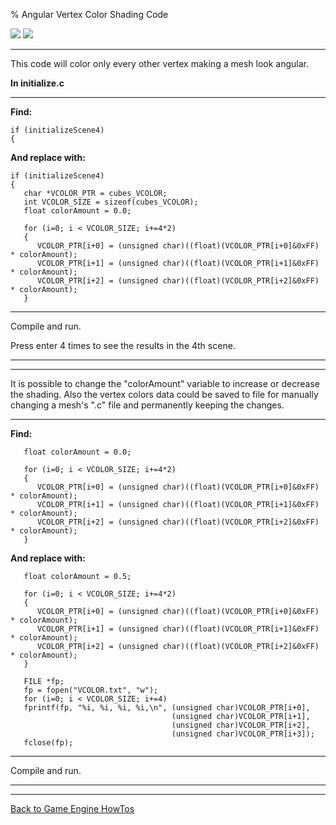 % Angular Vertex Color Shading Code

![](Angular_Vertex_Color_Shading_Code/0.png) ![](Angular_Vertex_Color_Shading_Code/1.png)

---

This code will color only every other vertex making a mesh look angular.

**In initialize.c**

---

**Find:**

~~~ {.c}
if (initializeScene4)
{
~~~

**And replace with:**

~~~ {.c}
if (initializeScene4)
{
   char *VCOLOR_PTR = cubes_VCOLOR;
   int VCOLOR_SIZE = sizeof(cubes_VCOLOR);
   float colorAmount = 0.0;
   
   for (i=0; i < VCOLOR_SIZE; i+=4*2)
   {
      VCOLOR_PTR[i+0] = (unsigned char)((float)(VCOLOR_PTR[i+0]&0xFF) * colorAmount);
      VCOLOR_PTR[i+1] = (unsigned char)((float)(VCOLOR_PTR[i+1]&0xFF) * colorAmount);
      VCOLOR_PTR[i+2] = (unsigned char)((float)(VCOLOR_PTR[i+2]&0xFF) * colorAmount);
   }
~~~

---

Compile and run.

Press enter 4 times to see the results in the 4th scene.

---

---

It is possible to change the "colorAmount" variable to increase or decrease the shading. Also the vertex colors data could be saved to file for manually changing a mesh's ".c" file and permanently keeping the changes.

---

**Find:**

~~~ {.c}
   float colorAmount = 0.0;
   
   for (i=0; i < VCOLOR_SIZE; i+=4*2)
   {
      VCOLOR_PTR[i+0] = (unsigned char)((float)(VCOLOR_PTR[i+0]&0xFF) * colorAmount);
      VCOLOR_PTR[i+1] = (unsigned char)((float)(VCOLOR_PTR[i+1]&0xFF) * colorAmount);
      VCOLOR_PTR[i+2] = (unsigned char)((float)(VCOLOR_PTR[i+2]&0xFF) * colorAmount);
   }
~~~

**And replace with:**

~~~ {.c}
   float colorAmount = 0.5;
   
   for (i=0; i < VCOLOR_SIZE; i+=4*2)
   {
      VCOLOR_PTR[i+0] = (unsigned char)((float)(VCOLOR_PTR[i+0]&0xFF) * colorAmount);
      VCOLOR_PTR[i+1] = (unsigned char)((float)(VCOLOR_PTR[i+1]&0xFF) * colorAmount);
      VCOLOR_PTR[i+2] = (unsigned char)((float)(VCOLOR_PTR[i+2]&0xFF) * colorAmount);
   }
   
   FILE *fp;
   fp = fopen("VCOLOR.txt", "w");
   for (i=0; i < VCOLOR_SIZE; i+=4)
   fprintf(fp, "%i, %i, %i, %i,\n", (unsigned char)VCOLOR_PTR[i+0],
                                    (unsigned char)VCOLOR_PTR[i+1],
                                    (unsigned char)VCOLOR_PTR[i+2],
                                    (unsigned char)VCOLOR_PTR[i+3]);
   fclose(fp);
~~~

---

Compile and run.

---

---

[Back to Game Engine HowTos](index.html)


